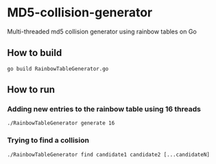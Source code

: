 # MD5-collision-generator
Multi-threaded md5 collision generator using rainbow tables on Go

## How to build
    go build RainbowTableGenerator.go

## How to run

### Adding new entries to the rainbow table using 16 threads
    ./RainbowTableGenerator generate 16
### Trying to find a collision
    ./RainbowTableGenerator find candidate1 candidate2 [...candidateN]

